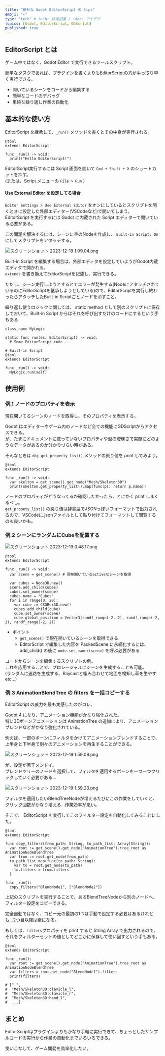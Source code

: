 ```yaml
---
title: "便利な Godot EditorScript の tips"
emoji: "✍️"
type: "tech" # tech: 技術記事 / idea: アイデア
topics: [Godot, EditorScript, GDScript]
published: true
---
```


## EditorScript とは

ゲーム中ではなく、Godot Editor で実行できるツールスクリプト。  

簡単なタスクであれば、プラグインを書くよりもEditorScriptの方が手っ取り早く実行できる。

- 開いているシーンをコードから編集する
- 簡単なコードのデバッグ
- 単純な繰り返し作業の自動化

## 基本的な使い方

EditorScript を継承して、`_run()` メソッドを書くとその中身が実行される。

```gdscript
@tool
extends EditorScript

func _run() -> void:
  print("Hello EditorScript!")
```

EditorScript実行するには Script 画面を開いて `Cmd + Shift + X` のショートカットを押す。  
(または、Script メニューの `File > Run` )

#### Use External Editor を設定してる場合

`Editor Settings > Use External Editor` をオンにしているとスクリプトを開くときに設定した外部エディター(VSCodeなど)で開いてしまう。  
EditorScript を実行するには Godot に内蔵された Script エディターで開いている必要がある。

この問題を解決するには、シーンに空のNodeを作成し、 `Built-in Script: On` にしてスクリプトをアタッチする。

![スクリーンショット 2023-12-19 1.09.04.png](https://blog-images.harumaxy.com/%E3%82%B9%E3%82%AF%E3%83%AA%E3%83%BC%E3%83%B3%E3%82%B7%E3%83%A7%E3%83%83%E3%83%88%202023-12-19%201.09.04.png)

Built-in Script を編集する場合は、外部エディタを設定していようがGodot内蔵エディタで開かれる。  
`extends` を書き換えてEditorScriptを記述し、実行できる。

ただし、シーン実行しようとするとでエラーが発生する(NodeにアタッチされているのにEditorScriptを継承しようとしている)ので、EditorScriptを実行し終わったらアタッチしたBuilt-in Scriptごとノードを消すこと。

繰り返し使うロジックに関しては、 static method として別のスクリプトに保存しておいて、Built-in Script からはそれを呼び出すだけのコードにするという手もある

```gdscript
class_name MyLogic

static func run(es: EditorScript) -> void:
  # Some EditorScript code ...

```

```gdscript
# Built-in Script
@tool
extends EditorScript

func _run() -> void:
  MyLogic.run(self)

```

## 使用例

### 例.1 ノードのプロパティを表示

現在開いてるシーンのノードを取得し、そのプロパティを表示する。

Godot はエディターやゲーム内のノードなど全ての機能にGDScriptからアクセスできる。  
が、たまにドキュメントに載っていないプロパティや型の曖昧さで実際にどのようなデータがあるのか分かりづらい時がある。

そんなときは `obj.get_property_list()` メソッドの戻り値を print してみよう。


```gdscript
@tool
extends EditorScript

func _run() -> void:
  var skelton = get_scene().get_node("Mesh/Skeleton3D")
  print(skelton.get_property_list().map(func(p): return p.name))
```

ノードのプロパティがどうなってるか確認したかったら、とにかく print しまくるべし。  
`get_propety_list()` の戻り値は辞書型でJSONっぽいフォーマットで出力されるので、VSCodeに.jsonファイルとして貼り付けてフォーマットして閲覧するのも良いかも。


### 例.2 シーンにランダムにCubeを配置する

![スクリーンショット 2023-12-19 0.48.17.png](https://blog-images.harumaxy.com/%E3%82%B9%E3%82%AF%E3%83%AA%E3%83%BC%E3%83%B3%E3%82%B7%E3%83%A7%E3%83%83%E3%83%88%202023-12-19%200.48.17.png)

```gdscript
@tool
extends EditorScript

func _run() -> void:
  var scene = get_scene() # 現在開いているactiveなシーンを取得
  
  var cubes = Node3D.new()
  scene.add_child(cubes)
  cubes.set_owner(scene)
  cubes.name = "Cubes"
  for i in range(0, 20):
    var cube := CSGBox3D.new()
    cubes.add_child(cube)
    cube.set_owner(scene)
    cube.global_position = Vector3(randf_range(-2, 2), randf_range(-2, 2), randf_range(-2, 2))
```

- ポイント
  - `get_scene()` で現在開いているシーンを取得できる
  - EditorScript で編集した内容を PackedScene に永続化するには、 add_child() の後に `node.set_owner(scene)` を呼ぶ必要がある

コードからシーンを編集するスクリプトの例。  
これを応用することで、プロシージャルにシーンを生成することも可能。  
(ランダムに迷路を生成する、Raycastと組み合わせて地面を検知し草を生やす etc...)


### 例.3 AnimationBlendTree の filters を一括コピーする

EditorScript の威力を最も実感したのがコレ。

Godot 4 になり、アニメーション機能がかなり強化された。  
特に3Dボーンアニメーションは AnimationTree の追加により、アニメーションブレンドなどがかなり強化されている。

例えば、一部のボーンにフィルタをかけてアニメーションブレンドすることで、上半身と下半身で別々のアニメーションを再生することができる。

![スクリーンショット 2023-12-19 1.59.09.png](https://blog-images.harumaxy.com/%E3%82%B9%E3%82%AF%E3%83%AA%E3%83%BC%E3%83%B3%E3%82%B7%E3%83%A7%E3%83%83%E3%83%88%202023-12-19%201.59.09.png)

が、設定が若干メンドイ。  
ブレンドツリーのノードを選択して、フィルタを適用するボーンを一つ一つクリックしていく必要がある...

![スクリーンショット 2023-12-19 1.59.23.png](https://blog-images.harumaxy.com/%E3%82%B9%E3%82%AF%E3%83%AA%E3%83%BC%E3%83%B3%E3%82%B7%E3%83%A7%E3%83%83%E3%83%88%202023-12-19%201.59.23.png)

フィルタを適用したいBlendTreeNodeが増えるたびにこの作業をしていくと、クリック回数がかなり増える...作業効率が悪い。

そこで、 EditorScript を実行してこのフィルター設定を自動化してみることにした。


```gdscript
@tool
extends EditorScript

func copy_filters(from_path: String, to_path_list: Array[String]):
  var root := get_scene().get_node("AnimationTree").tree_root as AnimationNodeBlendTree  
  var from := root.get_node(from_path)
  to_path_list.map(func(to_path: String):
    var to = root.get_node(to_path)
    to.filters = from.filters
  )

func _run():
  copy_filters("BlendNode1", ["BlendNode2"])
```

上記のスクリプトを実行することで、あるBlendTreeNodeから別のノードへ、フィルター設定をコピーできる。

完全自動ではなく、コピー元の最初の1つは手動で設定する必要はあるけれども...2つ目以降は楽になる。



もしくは、`filters`プロパティを print すると String Array で出力されるので、それをフィルターセットの値としてどこかに保存して使い回すという手もある。

```gdscript
@tool
extends EditorScript

func _run():
  var root := get_scene().get_node("AnimationTree").tree_root as AnimationNodeBlendTree
  var filters = root.get_node("BlendNode1").filters
  print(filters)

# [".",
#  "Mesh/Skeleton3D:clavicle_l",
#  "Mesh/Skeleton3D:clavicle_r",
#  "Mesh/Skeleton3D:hand_l",
#  ...]
```

## まとめ

EditorScriptはプラグインよりもかなり手軽に実行できて、ちょっとしたサンプルコードの実行から作業の自動化までいろいろできる。

使いこなして、ゲーム開発を効率化したい。